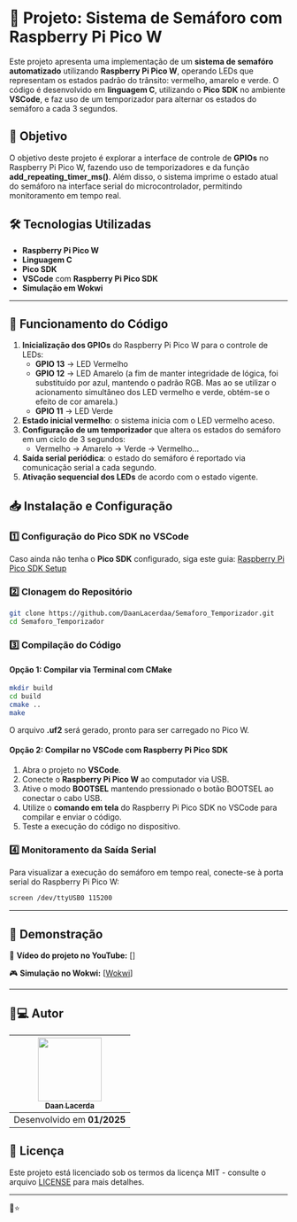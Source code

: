 # 🚦 Projeto: Sistema de Semáforo com Raspberry Pi Pico W

Este projeto apresenta uma implementação de um **sistema de semafóro automatizado** utilizando **Raspberry Pi Pico W**, operando LEDs que representam os estados padrão do trânsito: vermelho, amarelo e verde. O código é desenvolvido em **linguagem C**, utilizando o **Pico SDK** no ambiente **VSCode**, e faz uso de um temporizador para alternar os estados do semáforo a cada 3 segundos.

## 🎯 Objetivo

O objetivo deste projeto é explorar a interface de controle de **GPIOs** no Raspberry Pi Pico W, fazendo uso de temporizadores e da função **add_repeating_timer_ms()**. Além disso, o sistema imprime o estado atual do semáforo na interface serial do microcontrolador, permitindo monitoramento em tempo real.

## 🛠 Tecnologias Utilizadas

- **Raspberry Pi Pico W**
- **Linguagem C**
- **Pico SDK**
- **VSCode** com **Raspberry Pi Pico SDK**
- **Simulação em Wokwi**

---

## 📌 Funcionamento do Código

1. **Inicialização dos GPIOs** do Raspberry Pi Pico W para o controle de LEDs:
   - **GPIO 13** → LED Vermelho
   - **GPIO 12** → LED Amarelo (a fim de manter integridade de lógica, foi substituído por azul, mantendo o padrão RGB. Mas ao se utilizar o acionamento simultâneo dos LED vermelho e verde, obtém-se o efeito de cor amarela.)
   - **GPIO 11** → LED Verde
2. **Estado inicial vermelho**: o sistema inicia com o LED vermelho aceso.
3. **Configuração de um temporizador** que altera os estados do semáforo em um ciclo de 3 segundos:
   - Vermelho → Amarelo → Verde → Vermelho...
4. **Saída serial periódica**: o estado do semáforo é reportado via comunicação serial a cada segundo.
5. **Ativação sequencial dos LEDs** de acordo com o estado vigente.

## 📥 Instalação e Configuração

### 1️⃣ Configuração do **Pico SDK** no VSCode

Caso ainda não tenha o **Pico SDK** configurado, siga este guia: [Raspberry Pi Pico SDK Setup](https://datasheets.raspberrypi.com/pico/getting-started-with-pico.pdf)

### 2️⃣ Clonagem do Repositório

```bash
git clone https://github.com/DaanLacerdaa/Semaforo_Temporizador.git
cd Semaforo_Temporizador
```

### 3️⃣ Compilação do Código

#### Opção 1: Compilar via Terminal com CMake

```bash
mkdir build
cd build
cmake ..
make
```

O arquivo **.uf2** será gerado, pronto para ser carregado no Pico W.

#### Opção 2: Compilar no VSCode com Raspberry Pi Pico SDK

1. Abra o projeto no **VSCode**.
2. Conecte o **Raspberry Pi Pico W** ao computador via USB.
3. Ative o modo **BOOTSEL** mantendo pressionado o botão BOOTSEL ao conectar o cabo USB.
4. Utilize o **comando em tela** do Raspberry Pi Pico SDK no VSCode para compilar e enviar o código.
5. Teste a execução do código no dispositivo.

### 4️⃣ Monitoramento da Saída Serial

Para visualizar a execução do semáforo em tempo real, conecte-se à porta serial do Raspberry Pi Pico W:

```bash
screen /dev/ttyUSB0 115200
```

---

## 🎥 Demonstração

🔗 **Vídeo do projeto no YouTube:** []

🎮 **Simulação no Wokwi:** [[Wokwi](https://wokwi.com/projects/421901295911407617)]

---

## 👨💻 Autor

| [<img src="https://avatars.githubusercontent.com/DaanLacerdaa" width=115><br><sub>Daan Lacerda</sub>](https://github.com/DaanLacerdaa) |
| :----------------------------------------------------------------------------------------------------------------------------------:   |
| Desenvolvido em **01/2025**

## 📜 Licença

Este projeto está licenciado sob os termos da licença MIT - consulte o arquivo [LICENSE](LICENSE) para mais detalhes.

---

🚀⭐

